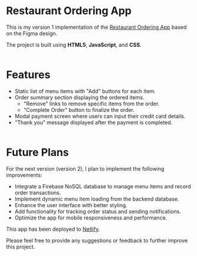 # Restaurant Ordering App
This is my version 1 implementation of the [Restaurant Ordering App](https://www.figma.com/file/Hdgwo69Dym9vVsxbuPbl0h/Mobile-Restaurant-Menu?type=design&node-id=0-1&t=cN2TRUUoC6UqgIsK-0) based on the Figma design.

The project is built using **HTML5**, **JavaScript**, and **CSS**.
<br><br>
# Features
- Static list of menu items with "Add" buttons for each item.
- Order summary section displaying the ordered items.
    - "Remove" links to remove specific items from the order.
    - "Complete Order" button to finalize the order.
- Modal payment screen where users can input their credit card details.
- "Thank you" message displayed after the payment is completed.
<br><br>
# Future Plans
For the next version (version 2), I plan to implement the following improvements:
- Integrate a Firebase NoSQL database to manage menu items and record order transactions.
- Implement dynamic menu item loading from the backend database.
- Enhance the user interface with better styling.
- Add functionality for tracking order status and sending notifications.
- Optimize the app for mobile responsiveness and performance.

This app has been deployed to [Netlify](https://fastidious-sunburst-dbca10.netlify.app).

Please feel free to provide any suggestions or feedback to further improve this project.






